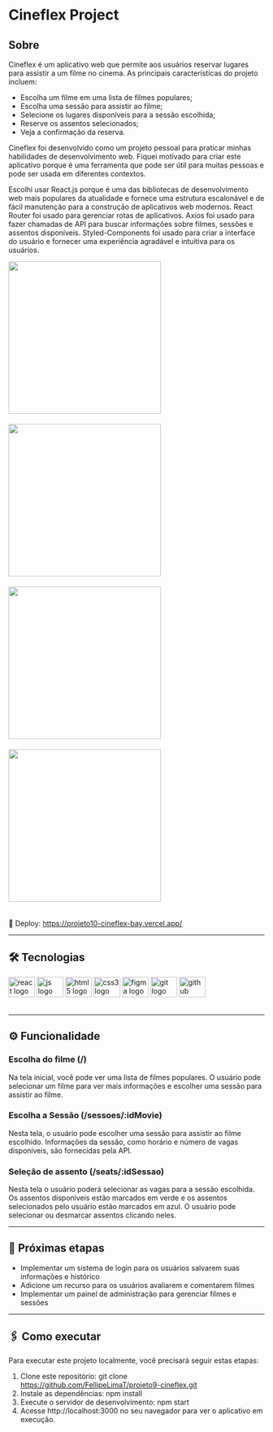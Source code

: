 # Cineflex Project

## Sobre

Cineflex é um aplicativo web que permite aos usuários reservar lugares para assistir a um filme no cinema. As principais características do projeto incluem:

- Escolha um filme em uma lista de filmes populares;
- Escolha uma sessão para assistir ao filme;
- Selecione os lugares disponíveis para a sessão escolhida;
- Reserve os assentos selecionados;
- Veja a confirmação da reserva.

Cineflex foi desenvolvido como um projeto pessoal para praticar minhas habilidades de desenvolvimento web. Fiquei motivado para criar este aplicativo porque é uma ferramenta que pode ser útil para muitas pessoas e pode ser usada em diferentes contextos.

Escolhi usar React.js porque é uma das bibliotecas de desenvolvimento web mais populares da atualidade e fornece uma estrutura escalonável e de fácil manutenção para a construção de aplicativos web modernos. React Router foi usado para gerenciar rotas de aplicativos. Axios foi usado para fazer chamadas de API para buscar informações sobre filmes, sessões e assentos disponíveis. Styled-Components foi usado para criar a interface do usuário e fornecer uma experiência agradável e intuitiva para os usuários.

<div style="display: flex; justify-content: space-between; flex-wrap: wrap;">
  <img style="width: 300px; margin-right: 20px; margin-bottom: 20px;" src="https://user-images.githubusercontent.com/95102911/224571807-3c82dbd4-7f3b-400f-af9a-212c4cc7a394.png" >
  <img style="width: 300px; margin-right: 20px; margin-bottom: 20px;" src="https://user-images.githubusercontent.com/95102911/224571818-b17ef207-9a94-4356-97ab-c08e42f22ee6.png">
  <img style="width: 300px; margin-right: 20px; margin-bottom: 20px;" src="https://user-images.githubusercontent.com/95102911/224572892-58ad581a-2d26-49aa-9eeb-002546c2669a.png">
  <img style="width: 300px; margin-right: 20px; margin-bottom: 20px;" src="https://user-images.githubusercontent.com/95102911/224571825-b30898e6-f661-4539-96b3-f5943502d1b8.png" >
</div>

🔸 Deploy: https://projeto10-cineflex-bay.vercel.app/

<hr/>

## 🛠️ Tecnologias

<div> 
 <img src="https://cdn.jsdelivr.net/gh/devicons/devicon/icons/react/react-original.svg" height="40" width="52" alt="react logo"  />
  <img src="https://cdn.jsdelivr.net/gh/devicons/devicon/icons/javascript/javascript-original.svg" height="40" width="52" alt="js logo"  />
  <img src="https://cdn.jsdelivr.net/gh/devicons/devicon/icons/html5/html5-original.svg" height="40" width="52" alt="html5 logo"  />
  <img src="https://cdn.jsdelivr.net/gh/devicons/devicon/icons/css3/css3-original.svg" height="40" width="52" alt="css3 logo"  />
  <img src="https://cdn.jsdelivr.net/gh/devicons/devicon/icons/figma/figma-original.svg" height="40" width="52" alt="figma logo"   />        
  <img src="https://cdn.jsdelivr.net/gh/devicons/devicon/icons/git/git-original.svg" height="40" width="52" alt="git logo"  />
  <img src="https://cdn.jsdelivr.net/gh/devicons/devicon/icons/github/github-original.svg" height="40" width="52" alt="github logo" /> 
<div>
<br>
  
<hr/>

## ⚙️ Funcionalidade

### Escolha do filme (/)
Na tela inicial, você pode ver uma lista de filmes populares. O usuário pode selecionar um filme para ver mais informações e escolher uma sessão para assistir ao filme.

### Escolha a Sessão (/sessoes/:idMovie)
Nesta tela, o usuário pode escolher uma sessão para assistir ao filme escolhido. Informações da sessão, como horário e número de vagas disponíveis, são fornecidas pela API.

### Seleção de assento (/seats/:idSessao)
Nesta tela o usuário poderá selecionar as vagas para a sessão escolhida. Os assentos disponíveis estão marcados em verde e os assentos selecionados pelo usuário estão marcados em azul. O usuário pode selecionar ou desmarcar assentos clicando neles.

<hr/>
  
## 🚀 Próximas etapas
- Implementar um sistema de login para os usuários salvarem suas informações e histórico
- Adicione um recurso para os usuários avaliarem e comentarem filmes
- Implementar um painel de administração para gerenciar filmes e sessões

<hr/>

## 🖇 Como executar
Para executar este projeto localmente, você precisará seguir estas etapas:

1. Clone este repositório: git clone https://github.com/FellipeLimaT/projeto9-cineflex.git
2. Instale as dependências: npm install
3. Execute o servidor de desenvolvimento: npm start
4. Acesse http://localhost:3000 no seu navegador para ver o aplicativo em execução.



